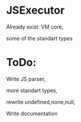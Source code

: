 # JSExecutor
Already exist:
  VM core,
  
  some of the standart types
 
# ToDo:
Write JS parser,

more standart types,

rewrite undefined,none,null,

Write documentation

